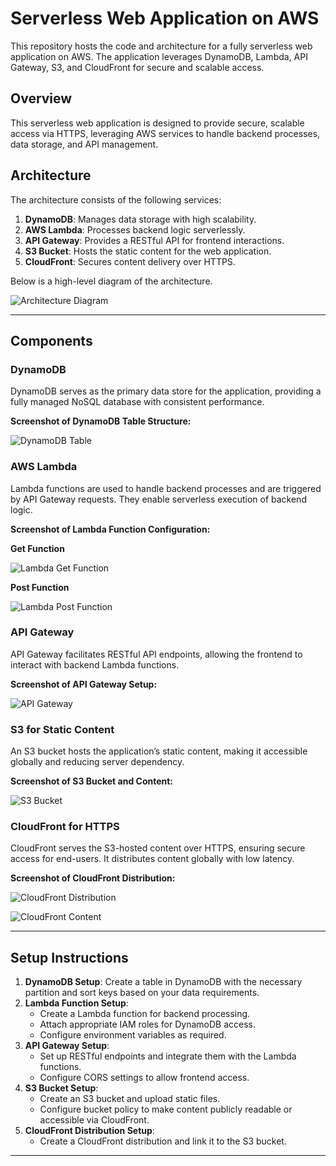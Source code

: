 # Serverless Web Application on AWS

This repository hosts the code and architecture for a fully serverless web application on AWS. The application leverages DynamoDB, Lambda, API Gateway, S3, and CloudFront for secure and scalable access.

## Overview
This serverless web application is designed to provide secure, scalable access via HTTPS, leveraging AWS services to handle backend processes, data storage, and API management.

## Architecture
The architecture consists of the following services:
1. **DynamoDB**: Manages data storage with high scalability.
2. **AWS Lambda**: Processes backend logic serverlessly.
3. **API Gateway**: Provides a RESTful API for frontend interactions.
4. **S3 Bucket**: Hosts the static content for the web application.
5. **CloudFront**: Secures content delivery over HTTPS.

Below is a high-level diagram of the architecture.

![Architecture Diagram](./res/serverless_webapp.gif) 

---

## Components

### DynamoDB
DynamoDB serves as the primary data store for the application, providing a fully managed NoSQL database with consistent performance.

**Screenshot of DynamoDB Table Structure:**

![DynamoDB Table](./res/dynamodb.png) 
### AWS Lambda
Lambda functions are used to handle backend processes and are triggered by API Gateway requests. They enable serverless execution of backend logic.

**Screenshot of Lambda Function Configuration:**

**Get Function**

![Lambda Get Function](./res/fetch.png) 

**Post Function**

![Lambda Post Function](./res/post.png) 


### API Gateway
API Gateway facilitates RESTful API endpoints, allowing the frontend to interact with backend Lambda functions.

**Screenshot of API Gateway Setup:**

![API Gateway](./res/api_gateway.png) 

### S3 for Static Content
An S3 bucket hosts the application’s static content, making it accessible globally and reducing server dependency.

**Screenshot of S3 Bucket and Content:**

![S3 Bucket](./res/s3bucket.png) 

### CloudFront for HTTPS
CloudFront serves the S3-hosted content over HTTPS, ensuring secure access for end-users. It distributes content globally with low latency.

**Screenshot of CloudFront Distribution:**

![CloudFront Distribution](./res/cloudfront.png) 

![CloudFront Content](./res/cloudfront_content.png) 



---

## Setup Instructions
1. **DynamoDB Setup**: Create a table in DynamoDB with the necessary partition and sort keys based on your data requirements.
2. **Lambda Function Setup**:
   - Create a Lambda function for backend processing.
   - Attach appropriate IAM roles for DynamoDB access.
   - Configure environment variables as required.
3. **API Gateway Setup**:
   - Set up RESTful endpoints and integrate them with the Lambda functions.
   - Configure CORS settings to allow frontend access.
4. **S3 Bucket Setup**:
   - Create an S3 bucket and upload static files.
   - Configure bucket policy to make content publicly readable or accessible via CloudFront.
5. **CloudFront Distribution Setup**:
   - Create a CloudFront distribution and link it to the S3 bucket.
 
---
